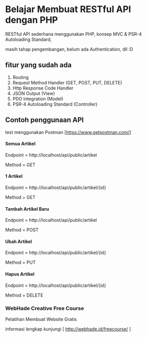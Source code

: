 # Belajar Membuat RESTful API dengan PHP

RESTful API sederhana menggunakan PHP, konsep MVC & PSR-4 Autoloading Standard,

masih tahap pengembangan, belum ada Authentication, dll :D

## fitur yang sudah ada
1. Routing
2. Request Method Handler (GET, POST, PUT, DELETE)
3. Http Response Code Handler
4. JSON Output (View)
5. PDO Integration (Model)
6. PSR-4 Autoloading Standard (Controller)

## Contoh penggunaan API

test menggunakan Postman [https://www.getpostman.com/]

#### Semua Artikel
Endpoint = http://localhost/api/public/artikel

Method = GET

#### 1 Artikel
Endpoint = http://localhost/api/public/artikel/{id}

Method = GET

#### Tambah Artikel Baru
Endpoint = http://localhost/api/public/artikel

Method = POST

#### Ubah Artikel
Endpoint = http://localhost/api/public/artikel/{id}

Method = PUT

#### Hapus Artikel
Endpoint = http://localhost/api/public/artikel/{id}

Method = DELETE


### WebHade Creative Free Course

Pelatihan Membuat Website Gratis

informasi lengkap kunjungi [ http://webhade.id/freecourse/ ]